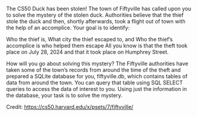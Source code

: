 The CS50 Duck has been stolen! The town of Fiftyville has called upon you to solve the mystery of the stolen duck. Authorities believe that the thief stole the duck and then, shortly afterwards, took a flight out of town with the help of an accomplice. Your goal is to identify:

Who the thief is,
What city the thief escaped to, and
Who the thief’s accomplice is who helped them escape
All you know is that the theft took place on July 28, 2024 and that it took place on Humphrey Street.

How will you go about solving this mystery? The Fiftyville authorities have taken some of the town’s records from around the time of the theft and prepared a SQLite database for you, fiftyville.db, which contains tables of data from around the town. You can query that table using SQL SELECT queries to access the data of interest to you. Using just the information in the database, your task is to solve the mystery.

Credit:
https://cs50.harvard.edu/x/psets/7/fiftyville/
